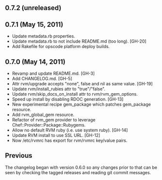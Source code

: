 ## 0.7.2 (unreleased)


## 0.7.1 (May 15, 2011)

  * Update metadata.rb properties.
  * Update metadata.rb to not include README.md (too long). [GH-20]
  * Add Rakefile for opscode platform deploy builds.

## 0.7.0 (May 14, 2011)

  * Revamp and update README.md. [GH-3]
  * Add CHANGELOG.md. [GH-5]
  * Attr rvm/upgrade accepts "none", false and nil as same value. [GH-19]
  * Update rvm/install_rubies attr to "true"/"false".
  * Update rvm/skip_docs_on_install attr to rvm/rvm_gem_options.
  * Speed up install by disabling RDOC generation. [GH-13]
  * New experimental recipe gem_package which patches gem_package resource.
  * Add rvm_global_gem resource.
  * Refactor of rvm_gem provider to leverage Chef::Provider::Package::Rubygems.
  * Allow no default RVM ruby (i.e. use system ruby). [GH-14]
  * Update RVM install to use SSL URL. [GH-12]
  * Now /etc/rvmrc has export for rvm/rvmrc key/value pairs.

## Previous

The changelog began with version 0.6.0 so any changes prior to that can be
seen by checking the tagged releases and reading git commit messages.
